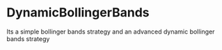# DynamicBollingerBands
Its a simple bollinger bands strategy and an advanced dynamic bollinger bands strategy
